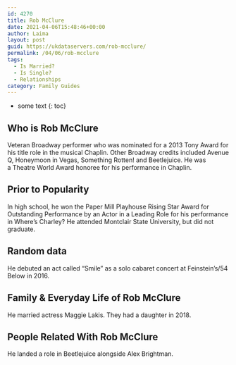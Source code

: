 ```yaml
---
id: 4270
title: Rob McClure
date: 2021-04-06T15:48:46+00:00
author: Laima
layout: post
guid: https://ukdataservers.com/rob-mcclure/
permalink: /04/06/rob-mcclure
tags:
  - Is Married?
  - Is Single?
  - Relationships
category: Family Guides
---
```


* some text
{: toc}


## Who is Rob McClure
                  
                  
                  
Veteran Broadway performer who was nominated for a 2013 Tony Award for his title role in the musical Chaplin. Other Broadway credits included Avenue Q, Honeymoon in Vegas, Something Rotten! and Beetlejuice. He was a Theatre World Award honoree for his performance in Chaplin.
                  
              
            
              
            
                
                
                
## Prior to Popularity
                  
                  
                  
In high school, he won the Paper Mill Playhouse Rising Star Award for Outstanding Performance by an Actor in a Leading Role for his performance in Where&#8217;s Charley? He attended Montclair State University, but did not graduate.
                  
              
            
              
            
                
                
                
## Random data
                  
                  
                  
He debuted an act called &#8220;Smile&#8221; as a solo cabaret concert at Feinstein&#8217;s/54 Below in 2016.
                  
              
            
              
            
                
                
                
## Family & Everyday Life of Rob McClure
                  
                  
                  
He married actress Maggie Lakis. They had a daughter in 2018.
                  
              
            
              
            
                
                
                
## People Related With Rob McClure
                  
                  
                  
He landed a role in Beetlejuice alongside Alex Brightman.
                  
              
            
              
            
                
              
            
              
              
            
            
              
            
          
          
          